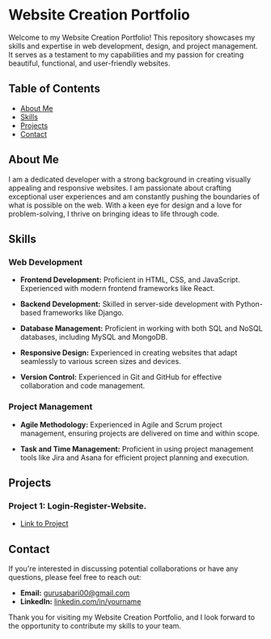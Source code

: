 # Website Creation Portfolio

Welcome to my Website Creation Portfolio! This repository showcases my skills and expertise in web development, design, and project management. It serves as a testament to my capabilities and my passion for creating beautiful, functional, and user-friendly websites.

## Table of Contents

- [About Me](#about-me)
- [Skills](#skills)
- [Projects](#projects)
- [Contact](#contact)

## About Me

I am a dedicated developer with a strong background in creating visually appealing and responsive websites. I am passionate about crafting exceptional user experiences and am constantly pushing the boundaries of what is possible on the web. With a keen eye for design and a love for problem-solving, I thrive on bringing ideas to life through code.

## Skills

### Web Development

- **Frontend Development:** Proficient in HTML, CSS, and JavaScript. Experienced with modern frontend frameworks like React.

- **Backend Development:** Skilled in server-side development with Python-based frameworks like Django.

- **Database Management:** Proficient in working with both SQL and NoSQL databases, including MySQL and MongoDB.

- **Responsive Design:** Experienced in creating websites that adapt seamlessly to various screen sizes and devices.

- **Version Control:** Experienced in Git and GitHub for effective collaboration and code management.


### Project Management

- **Agile Methodology:** Experienced in Agile and Scrum project management, ensuring projects are delivered on time and within scope.

- **Task and Time Management:** Proficient in using project management tools like Jira and Asana for efficient project planning and execution.

## Projects

### Project 1: Login-Register-Website.

- [Link to Project](https://github.com/Sabarinathan-R/website_creation/tree/main/Login-Register-Website)



## Contact

If you're interested in discussing potential collaborations or have any questions, please feel free to reach out:

- **Email:** gurusabari00@gmail.com
- **LinkedIn:** [linkedin.com/in/yourname](https://linkedin.com/in/sabarinathan-profile)


Thank you for visiting my Website Creation Portfolio, and I look forward to the opportunity to contribute my skills to your team.
